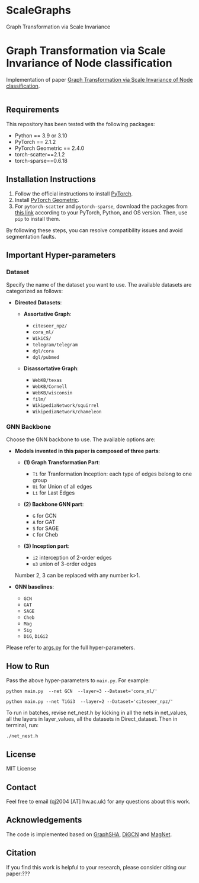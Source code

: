 # ScaleGraphs
Graph Transformation via Scale Invariance

# Graph Transformation via Scale Invariance of Node classification

Implementation of paper [Graph Transformation via Scale Invariance of Node classification](??).

![]()

## Requirements

This repository has been tested with the following packages:

- Python == 3.9 or 3.10
- PyTorch == 2.1.2
- PyTorch Geometric == 2.4.0
- torch-scatter==2.1.2
- torch-sparse==0.6.18

## Installation Instructions

1. Follow the official instructions to install [PyTorch](https://pytorch.org/get-started/previous-versions/).
2. Install [PyTorch Geometric](https://pytorch-geometric.readthedocs.io/en/latest/notes/installation.html).
3. For `pytorch-scatter` and `pytorch-sparse`, download the packages from [this link](https://pytorch-geometric.com/whl/torch-2.3.0%2Bcu121.html) according to your PyTorch, Python, and OS version. Then, use `pip` to install them.

By following these steps, you can resolve compatibility issues and avoid segmentation faults.


## Important Hyper-parameters
### Dataset
Specify the name of the dataset you want to use. The available datasets are categorized as follows:

- **Directed Datasets**:
  - **Assortative Graph**:
    - `citeseer_npz/`
    - `cora_ml/`
    - `WikiCS/`
    - `telegram/telegram`
    - `dgl/cora`
    - `dgl/pubmed`
  
  - **Disassortative Graph**:
    - `WebKB/texas`
    - `WebKB/Cornell`
    - `WebKB/wisconsin`
    - `film/`
    - `WikipediaNetwork/squirrel`
    - `WikipediaNetwork/chameleon`

[//]: # (- **Undirected Datasets**:)

[//]: # (  - **Citation**:)

[//]: # (    - `Cora/`)

[//]: # (    - `CiteSeer/`)

[//]: # (    - `PubMed/`)

[//]: # (  - **CoPurchase**:)

[//]: # (    - `dgl/computer`)

[//]: # (    - `dgl/photo`)

[//]: # (  )
[//]: # (  - **Coauthor**:)

[//]: # (    - `dgl/coauthor-cs`)

[//]: # (    - `dgl/coauthor-ph`)

[//]: # (  )
[//]: # (  - **Fraud Review**:)

[//]: # (    - `dgl/Fyelp`)

[//]: # (    - `dgl/Famazon`)

[//]: # (  )
[//]: # (  - **Others**:)

[//]: # (    - `dgl/yelp`)

[//]: # (    - `dgl/reddit`)

[//]: # (    - `WikiCS_U`)
  

### GNN Backbone
Choose the GNN backbone to use. The available options are:
- **Models invented in this paper is composed of three parts**:
  - **(1) Graph Transformation Part**:
    - `Ti` for Tranformation Inception: each type of edges belong to one group
    - `Ui` for Union of all edges
    - `Li` for Last Edges
    
  - **(2) Backbone GNN part**:
    - `G` for GCN
    - `A` for GAT
    - `S` for SAGE
    - `C` for Cheb
  - **(3) Inception part**:
    - `i2` interception of 2-order edges
    - `u3` union of 3-order edges
    
  Number 2, 3 can be replaced with any number k>1.
  
- **GNN baselines**:
  - `GCN`
  - `GAT`
  - `SAGE`
  - `Cheb`
  - `Mag`
  - `Sig`
  - `DiG`, `DiGi2`

Please refer to [args.py](args.py) for the full hyper-parameters.

## How to Run

Pass the above hyper-parameters to `main.py`. For example:

```
python main.py  --net GCN  --layer=3 --Dataset='cora_ml/'
```

```
python main.py --net TiGi3  --layer=2 --Dataset='citeseer_npz/'
```

To run in batches, revise net_nest.h by kicking in all the nets in net_values, all the layers in layer_values,
all the datasets in Direct_dataset. Then in terminal, run: 

```
./net_nest.h
```

## License
MIT License

## Contact 
Feel free to email (qj2004 [AT] hw.ac.uk) for any questions about this work.

## Acknowledgements

The code is implemented based on [GraphSHA](https://github.com/wenzhilics/GraphSHA), [DiGCN](https://github.com/flyingtango/DiGCN) and [MagNet](https://github.com/matthew-hirn/magnet).

## Citation

If you find this work is helpful to your research, please consider citing our paper:???

